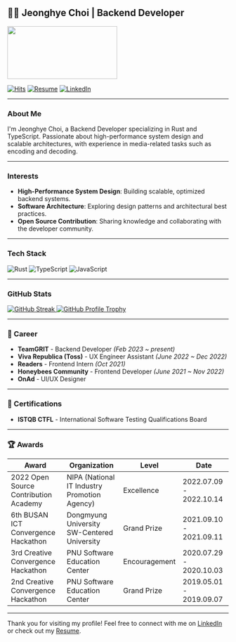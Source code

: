 ## 👩‍💻 Jeonghye Choi  | Backend Developer

<a href="https://github.com/devxb/gitanimals">
  <img src="https://render.gitanimals.org/lines/jeonghye-choi?pet-id=628220241886408107" width="250" height="120"/>
</a>

[![Hits](https://hits.seeyoufarm.com/api/count/incr/badge.svg?url=https%3A%2F%2Fgithub.com%2Fjeonghye-choi&count_bg=%23E5DBCB&title_bg=%23646464&icon=github.svg&icon_color=%23FFFFFF&title=visitors&edge_flat=false)]()
[![Resume](https://img.shields.io/badge/Resume-9EA38E?style=flat-square&logo=ReadMe&logoColor=white)](https://www.notion.so/jeonghyedev/Jeonghye-8d52b0dc4ef046da8886c6b88a3cca86)
[![LinkedIn](https://img.shields.io/badge/LinkedIn-0077b5?style=flat-square&logo=linkedin&logoColor=white&link=https://www.linkedin.com/in/taeyang-jin/)](https://www.linkedin.com/in/jeonghye-choi/)

---

### About Me

I'm Jeonghye Choi, a Backend Developer specializing in Rust and TypeScript. Passionate about high-performance system design and scalable architectures, with experience in media-related tasks such as encoding and decoding.

---

### Interests

- **High-Performance System Design**: Building scalable, optimized backend systems.
- **Software Architecture**: Exploring design patterns and architectural best practices.
- **Open Source Contribution**: Sharing knowledge and collaborating with the developer community.
---

### Tech Stack

![Rust](https://img.shields.io/badge/-rust-CE422B?style=for-the-badge&logo=rust&logoColor=white)
![TypeScript](https://img.shields.io/badge/-TypeScript-3178C6?style=for-the-badge&logo=TypeScript&logoColor=white)
![JavaScript](https://img.shields.io/badge/-JavaScript-F7DF1E?style=for-the-badge&logo=JavaScript&logoColor=white)

---

### GitHub Stats

<a href="https://github.com/DenverCoder1/github-readme-streak-stats">
  <img src="http://github-readme-streak-stats.herokuapp.com/?user=jeonghye-choi&theme=react&hide_border=true&date_format=%5BY.%5Dn.j" alt="GitHub Streak"/>
</a>
<a href="https://github.com/ryo-ma/github-profile-trophy">
  <img src="https://github-profile-trophy.vercel.app/?username=jeonghye-choi&theme=onedark&row=1&no-frame=true" alt="GitHub Profile Trophy"/>
</a>

---

### 🏢 Career

- **TeamGRIT** - Backend Developer _(Feb 2023 ~ present)_
- **Viva Republica (Toss)** - UX Engineer Assistant _(June 2022 ~ Dec 2022)_
- **Readers** - Frontend Intern _(Oct 2021)_
- **Honeybees Community** - Frontend Developer _(June 2021 ~ Nov 2022)_
- **OnAd** - UI/UX Designer

---

### 🌟 Certifications

- **ISTQB CTFL** - International Software Testing Qualifications Board

---


### 🏆 Awards

| Award                             | Organization                             | Level      | Date                   |
|-----------------------------------|------------------------------------------|------------|------------------------|
| 2022 Open Source Contribution Academy | NIPA (National IT Industry Promotion Agency) | Excellence | 2022.07.09 - 2022.10.14 |
| 6th BUSAN ICT Convergence Hackathon | Dongmyung University SW-Centered University | Grand Prize | 2021.09.10 - 2021.09.11 |
| 3rd Creative Convergence Hackathon | PNU Software Education Center            | Encouragement | 2020.07.29 - 2020.10.03 |
| 2nd Creative Convergence Hackathon | PNU Software Education Center            | Grand Prize | 2019.05.01 - 2019.09.07 |

---

Thank you for visiting my profile! Feel free to connect with me on [LinkedIn](https://www.linkedin.com/in/jeonghye-choi/) or check out my [Resume](https://www.notion.so/jeonghyedev/Jeonghye-8d52b0dc4ef046da8886c6b88a3cca86).

